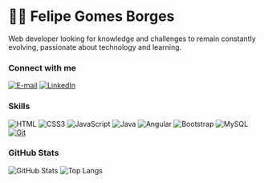 # 🙋‍♂️ Felipe Gomes Borges

Web developer looking for knowledge and challenges to remain constantly evolving, passionate about technology and learning.

### Connect with me

[![E-mail](https://img.shields.io/badge/-Email-000?style=for-the-badge&logo=microsoft-outlook&color=0f3170&logoColor=E94D5F)](mailto:felipeborges118@gmail.com)
[![LinkedIn](https://img.shields.io/badge/-LinkedIn-000?style=for-the-badge&logo=linkedin&color=0f3170&logoColor=30A3DC)](https://www.linkedin.com/in/felipe-gsb/)

### Skills

![HTML](https://img.shields.io/badge/HTML-000?style=for-the-badge&logo=html5&color=0f3170&logoColor=30A3DC)
![CSS3](https://img.shields.io/badge/CSS3-000?style=for-the-badge&logo=css3&color=0f3170&logoColor=E94D5F)
![JavaScript](https://img.shields.io/badge/JavaScript-000?style=for-the-badge&logo=javascript&color=0f3170&logoColor=F0DB4F)
![Java](https://img.shields.io/badge/Java-000?style=for-the-badge&logo=java&color=0f3170)
![Angular](https://img.shields.io/badge/Angular-000?style=for-the-badge&logo=angular&color=0f3170&logoColor=C3002F)
![Bootstrap](https://img.shields.io/badge/bootstrap-000?style=for-the-badge&logo=bootstrap&color=0f3170&logoColor=000)
![MySQL](https://img.shields.io/badge/MySQL-000?style=for-the-badge&logo=mysql&color=0f3170&logoColor=000)
[![Git](https://img.shields.io/badge/Git-000?style=for-the-badge&logo=git&color=0f3170&logoColor=E94D5F)](https://git-scm.com/doc)

### GitHub Stats

![GitHub Stats](https://github-readme-stats.vercel.app/api?username=felipegbpr&theme=transparent&bg_color=0f3170&border_color=30A3DC&show_icons=true&icon_color=F0DB4F&title_color=FFF&text_color=FFF)
![Top Langs](https://github-readme-stats-git-masterrstaa-rickstaa.vercel.app/api/top-langs/?username=felipegbpr&layout=compact&bg_color=0f3170&border_color=30A3DC&title_color=FFF&text_color=FFF)

